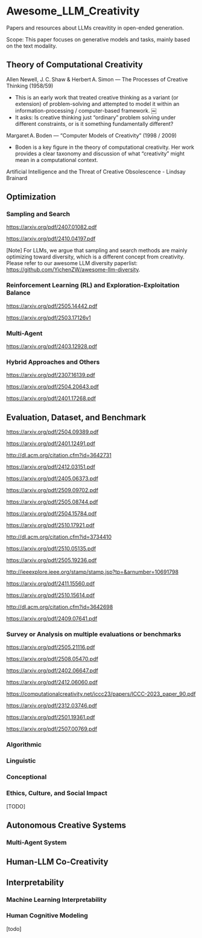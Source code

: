 # Awesome_LLM_Creativity
Papers and resources about LLMs creavitity in open-ended generation.

Scope: This paper focuses on generative models and tasks, mainly based on the text modality.


## Theory of Computational Creativity

Allen Newell, J. C. Shaw & Herbert A. Simon — The Processes of Creative Thinking (1958/59)

* This is an early work that treated creative thinking as a variant (or extension) of problem-solving and attempted to model it within an information-processing / computer-based framework.  ￼
* It asks: Is creative thinking just “ordinary” problem solving under different constraints, or is it something fundamentally different?


Margaret A. Boden — “Computer Models of Creativity” (1998 / 2009)

* Boden is a key figure in the theory of computational creativity. Her work provides a clear taxonomy and discussion of what “creativity” might mean in a computational context.


Artificial Intelligence and the Threat of Creative Obsolescence  - Lindsay Brainard


## Optimization

### Sampling and Search

https://arxiv.org/pdf/2407.01082.pdf

https://arxiv.org/pdf/2410.04197.pdf

[Note] For LLMs, we argue that sampling and search methods are mainly optimizing toward diversity, which is a different concept from creativity. Please refer to our awesome LLM diversity paperlist: https://github.com/YichenZW/awesome-llm-diversity.

### Reinforcement Learning (RL) and Exploration-Exploitation Balance


https://arxiv.org/pdf/2505.14442.pdf

https://arxiv.org/pdf/2503.17126v1

### Multi-Agent

https://arxiv.org/pdf/2403.12928.pdf

### Hybrid Approaches and Others

https://arxiv.org/pdf/2307.16139.pdf

https://arxiv.org/pdf/2504.20643.pdf

https://arxiv.org/pdf/2401.17268.pdf


## Evaluation, Dataset, and Benchmark

https://arxiv.org/pdf/2504.09389.pdf

https://arxiv.org/pdf/2401.12491.pdf

http://dl.acm.org/citation.cfm?id=3642731

https://arxiv.org/pdf/2412.03151.pdf

https://arxiv.org/pdf/2405.06373.pdf

https://arxiv.org/pdf/2509.09702.pdf

https://arxiv.org/pdf/2505.08744.pdf

https://arxiv.org/pdf/2504.15784.pdf

https://arxiv.org/pdf/2510.17921.pdf

http://dl.acm.org/citation.cfm?id=3734410

https://arxiv.org/pdf/2510.05135.pdf

https://arxiv.org/pdf/2505.19236.pdf

http://ieeexplore.ieee.org/stamp/stamp.jsp?tp=&arnumber=10691798

https://arxiv.org/pdf/2411.15560.pdf

https://arxiv.org/pdf/2510.15614.pdf

http://dl.acm.org/citation.cfm?id=3642698

https://arxiv.org/pdf/2409.07641.pdf

### Survey or Analysis on multiple evaluations or benchmarks

https://arxiv.org/pdf/2505.21116.pdf

https://arxiv.org/pdf/2508.05470.pdf

https://arxiv.org/pdf/2402.06647.pdf

https://arxiv.org/pdf/2412.06060.pdf

https://computationalcreativity.net/iccc23/papers/ICCC-2023_paper_90.pdf

https://arxiv.org/pdf/2312.03746.pdf

https://arxiv.org/pdf/2501.19361.pdf

https://arxiv.org/pdf/2507.00769.pdf

### Algorithmic

### Linguistic

### Conceptional

### Ethics, Culture, and Social Impact

[TODO]

## Autonomous Creative Systems

### Multi-Agent System

## Human-LLM Co-Creativity

## Interpretability

### Machine Learning Interpretability

### Human Cognitive Modeling

[todo]
